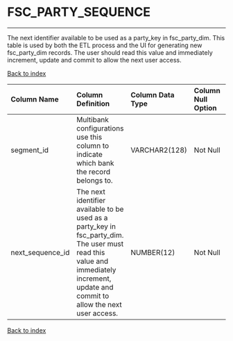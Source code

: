 # FSC_PARTY_SEQUENCE

---

The next identifier available to be used as a party_key in fsc_party_dim. This table is used by both the ETL process and the UI for generating new fsc_party_dim records. The user should read this value and immediately increment, update and commit to allow the next user access.

[Back to index](./index.md)

| Column Name      | Column Definition                                                                                                                                                                   | Column Data Type   | Column Null Option   | PK   | FK   |
|:-----------------|:------------------------------------------------------------------------------------------------------------------------------------------------------------------------------------|:-------------------|:---------------------|:-----|:-----|
| segment_id       | Multibank configurations use this column to indicate which bank the record belongs to.                                                                                              | VARCHAR2(128)      | Not Null             | Yes  | No   |
| next_sequence_id | The next identifier available to be used as a party_key in fsc_party_dim. The user must read this value and immediately increment, update and commit to allow the next user access. | NUMBER(12)         | Not Null             | No   | No   |

[Back to index](./index.md)